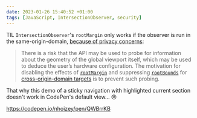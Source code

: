 ```yaml
---
date: 2023-01-26 15:40:52 +01:00
tags: [JavaScript, IntersectionObserver, security]
---
```


TIL `IntersectionObserver`'s `rootMargin` only works if the observer is run in the same-origin-domain, [because of privacy concerns](https://w3c.github.io/IntersectionObserver/#privacy):

> There is a risk that the API may be used to probe for information about the geometry of the global viewport itself, which may be used to deduce the user’s hardware configuration. The motivation for disabling the effects of [`rootMargin`](https://w3c.github.io/IntersectionObserver/#dom-intersectionobserver-rootmargin) and suppressing [`rootBounds`](https://w3c.github.io/IntersectionObserver/#dom-intersectionobserverentry-rootbounds) for [cross-origin-domain targets](https://w3c.github.io/IntersectionObserver/#intersectionobserver-cross-origin-domain-target) is to prevent such probing.

That why this demo of a sticky navigation with highlighted current section doesn't work in CodePen's default view… 😞

https://codepen.io/nhoizey/pen/QWBrrKB
